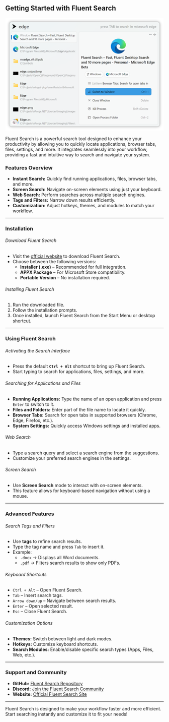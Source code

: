 ## Getting Started with Fluent Search

<img alt="Fluent Search Window" src="/docs/images/SearchLight.png" width="600" height="auto">

Fluent Search is a powerful search tool designed to enhance your productivity by allowing you to quickly locate applications, browser tabs, files, settings, and more. It integrates seamlessly into your workflow, providing a fast and intuitive way to search and navigate your system.

### Features Overview
- **Instant Search:** Quickly find running applications, files, browser tabs, and more.
- **Screen Search:** Navigate on-screen elements using just your keyboard.
- **Web Search:** Perform searches across multiple search engines.
- **Tags and Filters:** Narrow down results efficiently.
- **Customization:** Adjust hotkeys, themes, and modules to match your workflow.

---

### Installation

###### Download Fluent Search
- Visit the [official website](https://fluentsearch.net/) to download Fluent Search.
- Choose between the following versions:
    - **Installer (.exe)** – Recommended for full integration.
    - **APPX Package** – For Microsoft Store compatibility.
    - **Portable Version** – No installation required.

###### Installing Fluent Search
1. Run the downloaded file.
2. Follow the installation prompts.
3. Once installed, launch Fluent Search from the Start Menu or desktop shortcut.

---

### Using Fluent Search

###### Activating the Search Interface
- Press the default **`Ctrl + Alt`** shortcut to bring up Fluent Search.
- Start typing to search for applications, files, settings, and more.

###### Searching for Applications and Files
- **Running Applications:** Type the name of an open application and press `Enter` to switch to it.
- **Files and Folders:** Enter part of the file name to locate it quickly.
- **Browser Tabs:** Search for open tabs in supported browsers (Chrome, Edge, Firefox, etc.).
- **System Settings:** Quickly access Windows settings and installed apps.

###### Web Search
- Type a search query and select a search engine from the suggestions.
- Customize your preferred search engines in the settings.

###### Screen Search
- Use **Screen Search** mode to interact with on-screen elements.
- This feature allows for keyboard-based navigation without using a mouse.

---

### Advanced Features

###### Search Tags and Filters
- Use **tags** to refine search results.
- Type the tag name and press `Tab` to insert it.
- Example:
    - `.docx` → Displays all Word documents.
    - `.pdf` → Filters search results to show only PDFs.

###### Keyboard Shortcuts
- `Ctrl + Alt` – Open Fluent Search.
- `Tab` – Insert search tags.
- `Arrow down/up` – Navigate between search results.
- `Enter` – Open selected result.
- `Esc` – Close Fluent Search.

###### Customization Options
- **Themes:** Switch between light and dark modes.
- **Hotkeys:** Customize keyboard shortcuts.
- **Search Modules:** Enable/disable specific search types (Apps, Files, Web, etc.).

---

### Support and Community
- **GitHub:** [Fluent Search Repository](https://github.com/adirh3/Fluent-Search)
- **Discord:** [Join the Fluent Search Community](https://discord.com/invite/fluentsearch)
- **Website:** [Official Fluent Search Site](https://fluentsearch.net/)

---

Fluent Search is designed to make your workflow faster and more efficient. Start searching instantly and customize it to fit your needs!
